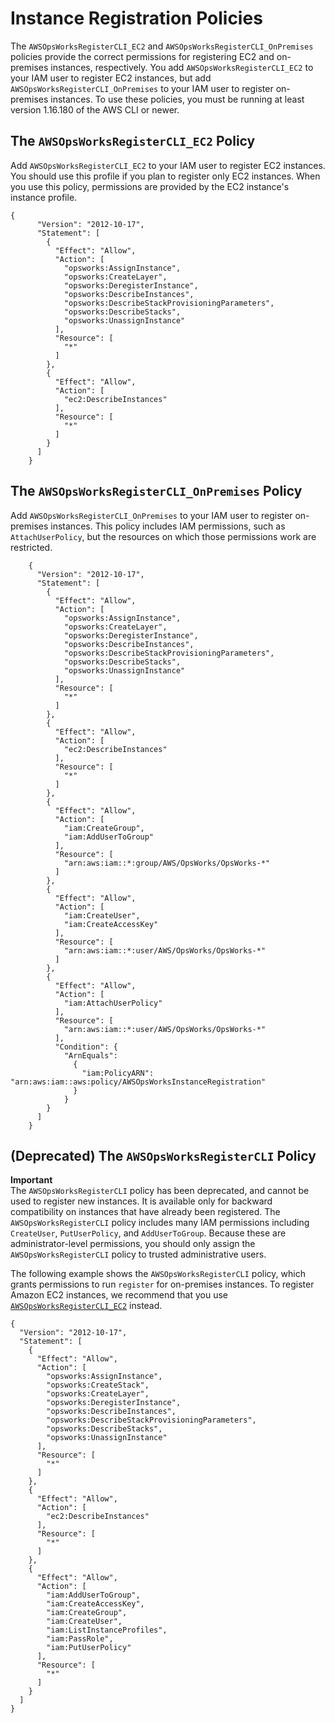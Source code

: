 # Instance Registration Policies<a name="registered-instances-register-registering-template"></a>

The `AWSOpsWorksRegisterCLI_EC2` and `AWSOpsWorksRegisterCLI_OnPremises` policies provide the correct permissions for registering EC2 and on\-premises instances, respectively\. You add `AWSOpsWorksRegisterCLI_EC2` to your IAM user to register EC2 instances, but add `AWSOpsWorksRegisterCLI_OnPremises` to your IAM user to register on\-premises instances\. To use these policies, you must be running at least version 1\.16\.180 of the AWS CLI or newer\.

## The `AWSOpsWorksRegisterCLI_EC2` Policy<a name="instance-profile-policy"></a>

Add `AWSOpsWorksRegisterCLI_EC2` to your IAM user to register EC2 instances\. You should use this profile if you plan to register only EC2 instances\. When you use this policy, permissions are provided by the EC2 instance's instance profile\.

```
{
      "Version": "2012-10-17",
      "Statement": [
        {
          "Effect": "Allow",
          "Action": [
            "opsworks:AssignInstance",
            "opsworks:CreateLayer",
            "opsworks:DeregisterInstance",
            "opsworks:DescribeInstances",
            "opsworks:DescribeStackProvisioningParameters",
            "opsworks:DescribeStacks",
            "opsworks:UnassignInstance"
          ],
          "Resource": [
            "*"
          ]
        },
        {
          "Effect": "Allow",
          "Action": [
            "ec2:DescribeInstances"
          ],
          "Resource": [
            "*"
          ]
        }
      ]
    }
```

## The `AWSOpsWorksRegisterCLI_OnPremises` Policy<a name="register-onprem-policy"></a>

Add `AWSOpsWorksRegisterCLI_OnPremises` to your IAM user to register on\-premises instances\. This policy includes IAM permissions, such as `AttachUserPolicy`, but the resources on which those permissions work are restricted\.

```
    {
      "Version": "2012-10-17",
      "Statement": [
        {
          "Effect": "Allow",
          "Action": [
            "opsworks:AssignInstance",
            "opsworks:CreateLayer",
            "opsworks:DeregisterInstance",
            "opsworks:DescribeInstances",
            "opsworks:DescribeStackProvisioningParameters",
            "opsworks:DescribeStacks",
            "opsworks:UnassignInstance"
          ],
          "Resource": [
            "*"
          ]
        },
        {
          "Effect": "Allow",
          "Action": [
            "ec2:DescribeInstances"
          ],
          "Resource": [
            "*"
          ]
        },
        {
          "Effect": "Allow",
          "Action": [
            "iam:CreateGroup",
            "iam:AddUserToGroup"
          ],
          "Resource": [
            "arn:aws:iam::*:group/AWS/OpsWorks/OpsWorks-*"
          ]
        },
        {
          "Effect": "Allow",
          "Action": [
            "iam:CreateUser",
            "iam:CreateAccessKey"
          ],
          "Resource": [
            "arn:aws:iam::*:user/AWS/OpsWorks/OpsWorks-*"
          ]
        },
        {
          "Effect": "Allow",
          "Action": [
            "iam:AttachUserPolicy"
          ],
          "Resource": [
            "arn:aws:iam::*:user/AWS/OpsWorks/OpsWorks-*"
          ],
          "Condition": {
            "ArnEquals": 
              {
                "iam:PolicyARN": "arn:aws:iam::aws:policy/AWSOpsWorksInstanceRegistration"
              }
            }
        }
      ]
    }
```

## \(Deprecated\) The `AWSOpsWorksRegisterCLI` Policy<a name="registercli-policy"></a>

**Important**  
The `AWSOpsWorksRegisterCLI` policy has been deprecated, and cannot be used to register new instances\. It is available only for backward compatibility on instances that have already been registered\. The `AWSOpsWorksRegisterCLI` policy includes many IAM permissions including `CreateUser`, `PutUserPolicy`, and `AddUserToGroup`\. Because these are administrator\-level permissions, you should only assign the `AWSOpsWorksRegisterCLI` policy to trusted administrative users\.

The following example shows the `AWSOpsWorksRegisterCLI` policy, which grants permissions to run `register` for on\-premises instances\. To register Amazon EC2 instances, we recommend that you use [`AWSOpsWorksRegisterCLI_EC2`](#instance-profile-policy) instead\.

```
{
  "Version": "2012-10-17",
  "Statement": [
    {
      "Effect": "Allow",
      "Action": [
        "opsworks:AssignInstance",
        "opsworks:CreateStack",
        "opsworks:CreateLayer",
        "opsworks:DeregisterInstance",
        "opsworks:DescribeInstances",
        "opsworks:DescribeStackProvisioningParameters",
        "opsworks:DescribeStacks",
        "opsworks:UnassignInstance"
      ],
      "Resource": [
        "*"
      ]
    },
    {
      "Effect": "Allow",
      "Action": [
        "ec2:DescribeInstances"
      ],
      "Resource": [
        "*"
      ]
    },
    {
      "Effect": "Allow",
      "Action": [
        "iam:AddUserToGroup",
        "iam:CreateAccessKey",
        "iam:CreateGroup",
        "iam:CreateUser",
        "iam:ListInstanceProfiles",
        "iam:PassRole",
        "iam:PutUserPolicy"
      ],
      "Resource": [
        "*"
      ]
    }
  ]
}
```